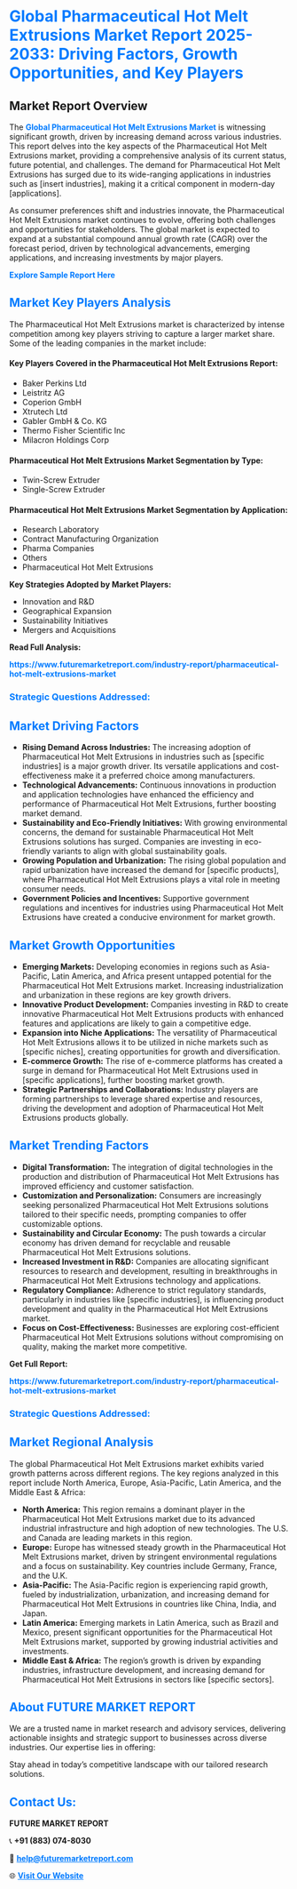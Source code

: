 <h1 style="color: #007BFF;">Global Pharmaceutical Hot Melt Extrusions Market Report 2025-2033: Driving Factors, Growth Opportunities, and Key Players</h1>

<section id="overview">
<h2>Market Report Overview</h2>
<p>The <a href="https://www.futuremarketreport.com/industry-report/pharmaceutical-hot-melt-extrusions-market" style="color: #007BFF; text-decoration: none;"><strong>Global Pharmaceutical Hot Melt Extrusions Market</strong></a> is witnessing significant growth, driven by increasing demand across various industries. This report delves into the key aspects of the Pharmaceutical Hot Melt Extrusions market, providing a comprehensive analysis of its current status, future potential, and challenges. The demand for Pharmaceutical Hot Melt Extrusions has surged due to its wide-ranging applications in industries such as [insert industries], making it a critical component in modern-day [applications].</p>
<p>As consumer preferences shift and industries innovate, the Pharmaceutical Hot Melt Extrusions market continues to evolve, offering both challenges and opportunities for stakeholders. The global market is expected to expand at a substantial compound annual growth rate (CAGR) over the forecast period, driven by technological advancements, emerging applications, and increasing investments by major players.</p>
</section>

<section id="overview">
<p><a href="https://www.futuremarketreport.com/request-sample/reportId=122858" style="color: #007BFF; text-decoration: none;"><strong>Explore Sample Report Here</strong></a></p>
</section>

<section id="key-players">
<h2 style="color: #007BFF;">Market Key Players Analysis</h2>
<p>The Pharmaceutical Hot Melt Extrusions market is characterized by intense competition among key players striving to capture a larger market share. Some of the leading companies in the market include:</p>
<h4>Key Players Covered in the Pharmaceutical Hot Melt Extrusions Report:</h4>
<ul><li>Baker Perkins Ltd</li><li>Leistritz AG</li><li>Coperion GmbH</li><li>Xtrutech Ltd</li><li>Gabler GmbH &amp; Co. KG</li><li>Thermo Fisher Scientific Inc</li><li>Milacron Holdings Corp</li></ul>
<h4>Pharmaceutical Hot Melt Extrusions Market Segmentation by Type:</h4>
<ul><li>Twin-Screw Extruder</li><li>Single-Screw Extruder</li></ul>

<h4>Pharmaceutical Hot Melt Extrusions Market Segmentation by Application:</h4>
<ul><li>Research Laboratory</li><li>Contract Manufacturing Organization</li><li>Pharma Companies</li><li>Others</li><li>Pharmaceutical Hot Melt Extrusions</li></ul>
<p><strong>Key Strategies Adopted by Market Players:</strong></p>
<ul>
<li>Innovation and R&D</li>
<li>Geographical Expansion</li>
<li>Sustainability Initiatives</li>
<li>Mergers and Acquisitions</li>
</ul>
</section>

<section>
<p><strong>Read Full Analysis: </strong></p><a href="https://www.futuremarketreport.com/industry-report/pharmaceutical-hot-melt-extrusions-market" style="color: #007BFF; text-decoration: none;"><strong>https://www.futuremarketreport.com/industry-report/pharmaceutical-hot-melt-extrusions-market</strong></a>
<h3 style="color: #007BFF;">Strategic Questions Addressed:</h3>
</section>

<section id="driving-factors">
<h2 style="color: #007BFF;">Market Driving Factors</h2>
<ul>
<li><strong>Rising Demand Across Industries:</strong> The increasing adoption of Pharmaceutical Hot Melt Extrusions in industries such as [specific industries] is a major growth driver. Its versatile applications and cost-effectiveness make it a preferred choice among manufacturers.</li>
<li><strong>Technological Advancements:</strong> Continuous innovations in production and application technologies have enhanced the efficiency and performance of Pharmaceutical Hot Melt Extrusions, further boosting market demand.</li>
<li><strong>Sustainability and Eco-Friendly Initiatives:</strong> With growing environmental concerns, the demand for sustainable Pharmaceutical Hot Melt Extrusions solutions has surged. Companies are investing in eco-friendly variants to align with global sustainability goals.</li>
<li><strong>Growing Population and Urbanization:</strong> The rising global population and rapid urbanization have increased the demand for [specific products], where Pharmaceutical Hot Melt Extrusions plays a vital role in meeting consumer needs.</li>
<li><strong>Government Policies and Incentives:</strong> Supportive government regulations and incentives for industries using Pharmaceutical Hot Melt Extrusions have created a conducive environment for market growth.</li>
</ul>
</section>

<section id="growth-opportunities">
<h2 style="color: #007BFF;">Market Growth Opportunities</h2>
<ul>
<li><strong>Emerging Markets:</strong> Developing economies in regions such as Asia-Pacific, Latin America, and Africa present untapped potential for the Pharmaceutical Hot Melt Extrusions market. Increasing industrialization and urbanization in these regions are key growth drivers.</li>
<li><strong>Innovative Product Development:</strong> Companies investing in R&D to create innovative Pharmaceutical Hot Melt Extrusions products with enhanced features and applications are likely to gain a competitive edge.</li>
<li><strong>Expansion into Niche Applications:</strong> The versatility of Pharmaceutical Hot Melt Extrusions allows it to be utilized in niche markets such as [specific niches], creating opportunities for growth and diversification.</li>
<li><strong>E-commerce Growth:</strong> The rise of e-commerce platforms has created a surge in demand for Pharmaceutical Hot Melt Extrusions used in [specific applications], further boosting market growth.</li>
<li><strong>Strategic Partnerships and Collaborations:</strong> Industry players are forming partnerships to leverage shared expertise and resources, driving the development and adoption of Pharmaceutical Hot Melt Extrusions products globally.</li>
</ul>
</section>

<section id="trending-factors">
<h2 style="color: #007BFF;">Market Trending Factors</h2>
<ul>
<li><strong>Digital Transformation:</strong> The integration of digital technologies in the production and distribution of Pharmaceutical Hot Melt Extrusions has improved efficiency and customer satisfaction.</li>
<li><strong>Customization and Personalization:</strong> Consumers are increasingly seeking personalized Pharmaceutical Hot Melt Extrusions solutions tailored to their specific needs, prompting companies to offer customizable options.</li>
<li><strong>Sustainability and Circular Economy:</strong> The push towards a circular economy has driven demand for recyclable and reusable Pharmaceutical Hot Melt Extrusions solutions.</li>
<li><strong>Increased Investment in R&D:</strong> Companies are allocating significant resources to research and development, resulting in breakthroughs in Pharmaceutical Hot Melt Extrusions technology and applications.</li>
<li><strong>Regulatory Compliance:</strong> Adherence to strict regulatory standards, particularly in industries like [specific industries], is influencing product development and quality in the Pharmaceutical Hot Melt Extrusions market.</li>
<li><strong>Focus on Cost-Effectiveness:</strong> Businesses are exploring cost-efficient Pharmaceutical Hot Melt Extrusions solutions without compromising on quality, making the market more competitive.</li>
</ul>
</section>

<section>
<p><strong>Get Full Report: </strong></p><a href="https://www.futuremarketreport.com/industry-report/pharmaceutical-hot-melt-extrusions-market" style="color: #007BFF; text-decoration: none;"><strong>https://www.futuremarketreport.com/industry-report/pharmaceutical-hot-melt-extrusions-market</strong></a>
<h3 style="color: #007BFF;">Strategic Questions Addressed:</h3>
</section>


<section id="regional-analysis">
<h2 style="color: #007BFF;">Market Regional Analysis</h2>
<p>The global Pharmaceutical Hot Melt Extrusions market exhibits varied growth patterns across different regions. The key regions analyzed in this report include North America, Europe, Asia-Pacific, Latin America, and the Middle East & Africa:</p>
<ul>
<li><strong>North America:</strong> This region remains a dominant player in the Pharmaceutical Hot Melt Extrusions market due to its advanced industrial infrastructure and high adoption of new technologies. The U.S. and Canada are leading markets in this region.</li>
<li><strong>Europe:</strong> Europe has witnessed steady growth in the Pharmaceutical Hot Melt Extrusions market, driven by stringent environmental regulations and a focus on sustainability. Key countries include Germany, France, and the U.K.</li>
<li><strong>Asia-Pacific:</strong> The Asia-Pacific region is experiencing rapid growth, fueled by industrialization, urbanization, and increasing demand for Pharmaceutical Hot Melt Extrusions in countries like China, India, and Japan.</li>
<li><strong>Latin America:</strong> Emerging markets in Latin America, such as Brazil and Mexico, present significant opportunities for the Pharmaceutical Hot Melt Extrusions market, supported by growing industrial activities and investments.</li>
<li><strong>Middle East & Africa:</strong> The region’s growth is driven by expanding industries, infrastructure development, and increasing demand for Pharmaceutical Hot Melt Extrusions in sectors like [specific sectors].</li>
</ul>
</section>

<footer>
<h2 style="color: #007BFF;">About FUTURE MARKET REPORT</h2>
<p>We are a trusted name in market research and advisory services, delivering actionable insights and strategic support to businesses across diverse industries. Our expertise lies in offering:</p>

<p>Stay ahead in today’s competitive landscape with our tailored research solutions.</p>

<h2 style="color: #007BFF;">Contact Us:</h2>
<p><strong>FUTURE MARKET REPORT</strong></p>
<p>📞 <strong>+91 (883) 074-8030</strong></p>
<p>📧 <strong><a href="mailto:help@futuremarketreport.com" style="color: #007BFF;">help@futuremarketreport.com</a></strong></p>
<p>🌐 <strong><a href="https://www.futuremarketreport.com/" style="color: #007BFF;">Visit Our Website</a></strong></p>
</footer>